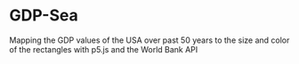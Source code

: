 # GDP-Sea

Mapping the GDP values of the USA over past 50 years to the size and color of the rectangles with p5.js and the World Bank API
